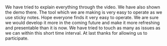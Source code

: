 We have tried to explain everything through the video.
We have also shown the demo there.
The tool which we are making is very easy to operate as we use sticky notes.
Hope everyone finds it very easy to operate.
We are sure we would develop it more in the coming future and make it more refreshing and presentable than it is now.
We have tried to touch as many as issues as we can within this short time interval.
At last thanks for allowing us to participate.
